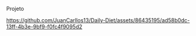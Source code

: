 Projeto


https://github.com/JuanCarllos13/Daily-Diet/assets/86435195/ad58b0dc-13ff-4b3e-9bf9-f0fc4f9095d2
